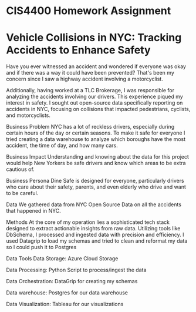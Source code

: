 #  CIS4400 Homework Assignment
# Vehicle Collisions in NYC: Tracking Accidents to Enhance Safety
Have you ever witnessed an accident and wondered if everyone was okay and if there was a way it could have been prevented? That's been my concern since I saw a highway accident involving a motorcyclist.

Additionally, having worked at a TLC Brokerage, I was responsible for analyzing the accidents involving our drivers. This experience piqued my interest in safety. I sought out open-source data specifically reporting on accidents in NYC, focusing on collisions that impacted pedestrians, cyclists, and motorcyclists.

Business Problem
NYC has a lot of reckless drivers, especially during certain hours of the day or certain seasons. To make it safe for everyone I tried creating a data warehouse to analyze which boroughs have the most accident, the time of day, and how many cars. 

Business Impact
Understanding and knowing about the data for this project would help New Yorkers be safe drivers and know which areas to be extra cautious of. 

Business Persona
Dine Safe is designed for everyone, particularly drivers who care about their safety, parents, and even elderly who drive and want to be careful. 

Data
We gathered data from NYC Open Source Data on all the accidents that happened in NYC. 

Methods
At the core of my operation lies a sophisticated tech stack designed to extract actionable insights from raw data. Utilizing tools like DbSchema, I processed and ingested data with precision and efficiency. I used Datagrip to load my schemas and tried to clean and reformat my data so I could push it to Postgres

Data Tools
Data Storage: Azure Cloud Storage

Data Processing: Python Script to process/ingest the data

Data Orchestration: DataGrip for creating my schemas

Data warehouse: Postgres for our data warehouse

Data Visualization: Tableau for our visualizations

